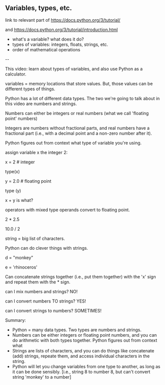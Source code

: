 ## Variables, types, etc.

link to relevant part of https://docs.python.org/3/tutorial/

and https://docs.python.org/3/tutorial/introduction.html

* what's a variable?  what does it do?
* types of variables: integers, floats, strings, etc.
* order of mathematical operations

--

This video: learn about types of variables, and also use Python as a calculator.

variables = memory locations that store values.  But, those values can be different types of things.

Python has a lot of different data types.  The two we're going to talk about in this video are numbers and strings.

Numbers can either be integers or real numbers (what we call 'floating point' numbers)

Integers are numbers without fractional parts, and real numbers have a fractional part (i.e., with a decimal point and a non-zero number after it).

Python figures out from context what type of variable you're using.

assign variable x the integer 2:

x = 2  #  integer

type(x)

y = 2.0  # floating point

type (y)

x + y  is what?

operators with mixed type operands convert to floating point.

2 * 2.5

10.0 / 2

string = big list of characters.

Python can do clever things with strings.

d = "monkey"

e = 'rhinoceros'

Can concatenate strings together (i.e., put them together) with the 'x' sign and repeat them with the * sign.

can I mix numbers and strings?  NO!

can I convert numbers TO strings?  YES!

can I convert strings to numbers?  SOMETIMES!

Summary:

* Python = many data types.  Two types are numbers and strings.
* Numbers can be either integers or floating point numbers, and you can do arithmetic with both types together.  Python figures out from context what 
* Strings are lists of characters, and you can do things like concatenate (add) strings, repeate them, and access individual characters in the string.
* Python will let you change variables from one type to another, as long as it can be done sensibly.   [i.e., string 8 to number 8, but can't convert string 'monkey' to a number]

